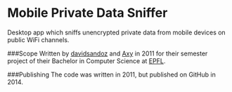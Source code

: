 Mobile Private Data Sniffer
===========================

Desktop app which sniffs unencrypted private data from mobile devices on public WiFi channels.

###Scope
Written by [davidsandoz](http://github.com/davidsandoz) and [Axy](http://github.com/axy) in 2011 for their semester project of their Bachelor in Computer Science at [EPFL](http://www.epfl.ch).

###Publishing
The code was written in 2011, but published on GitHub in 2014.
